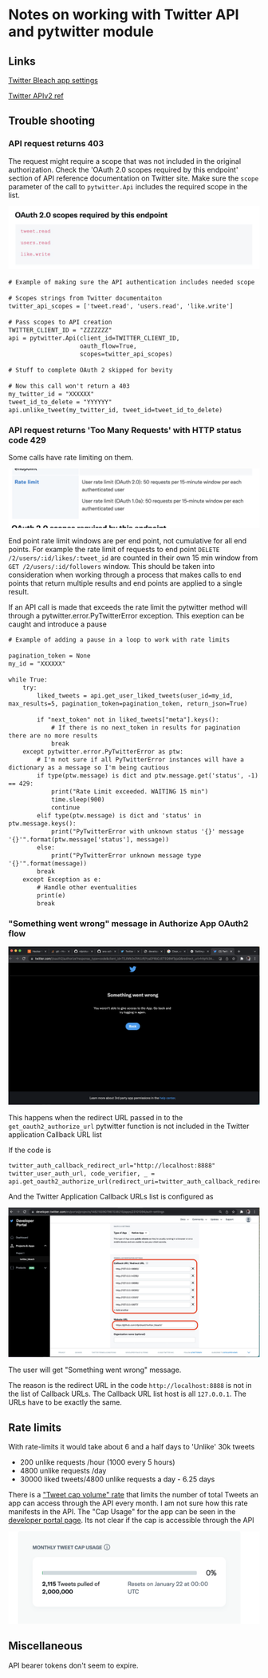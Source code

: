 # Notes on working with Twitter API and pytwitter module

## Links 
[Twitter Bleach app settings](https://developer.twitter.com/en/portal/projects/1481287758740172805/apps/23077725/settings)

[Twitter APIv2 ref](https://developer.twitter.com/en/docs/api-reference-index)

## Trouble shooting
### API request returns 403
The request might require a scope that was not included in the original authorization. Check the
'OAuth 2.0 scopes required by this endpoint' section of API reference documentation on Twitter site. Make sure the
`scope` parameter of the call to `pytwitter.Api` includes the required scope in the list.

![](media/OAuth2_scopes_example_screenshot.png "Example of scopes of DELETE /2/users/:id/likes/:tweet_id endpoint")

```
# Example of making sure the API authentication includes needed scope

# Scopes strings from Twitter documentaiton
twitter_api_scopes = ['tweet.read', 'users.read', 'like.write']

# Pass scopes to API creation
TWITTER_CLIENT_ID = "ZZZZZZZ"
api = pytwitter.Api(client_id=TWITTER_CLIENT_ID, 
                    oauth_flow=True, 
                    scopes=twitter_api_scopes)

# Stuff to complete OAuth 2 skipped for bevity 
          
# Now this call won't return a 403   
my_twitter_id = "XXXXXX"  
tweet_id_to_delete = "YYYYYY"
api.unlike_tweet(my_twitter_id, tweet_id=tweet_id_to_delete)
```

### API request returns 'Too Many Requests' with HTTP status code 429

Some calls have rate limiting on them. 

![](media/endpoint_rate_limit_example_screenshot.png "Rate limits of the DELETE /2/users/:id/likes/:tweet_id endpoint in Twitter docuemation")

End point rate limit windows are per end point, not cumulative for all end points. For example the rate limit of requests
to end point `DELETE /2/users/:id/likes/:tweet_id` are counted in their own 15 min window from `GET /2/users/:id/followers` window. This
should be taken into consideration when working through a process that makes calls to end points
that return multiple results and end points are applied to a single result. 

If an API call is made that exceeds the rate limit the pytwitter method will
through a pytwitter.error.PyTwitterError exception. This exeption can be caught and introduce a pause

```
# Example of adding a pause in a loop to work with rate limits

pagination_token = None
my_id = "XXXXXX"

while True:
    try:
        liked_tweets = api.get_user_liked_tweets(user_id=my_id, max_results=5, pagination_token=pagination_token, return_json=True)
        
        if "next_token" not in liked_tweets["meta"].keys():
            # If there is no next_token in results for pagination there are no more results 
            break
    except pytwitter.error.PyTwitterError as ptw:
        # I'm not sure if all PyTwitterError instances will have a dictionary as a message so I'm being cautious 
        if type(ptw.message) is dict and ptw.message.get('status', -1) == 429:
            print("Rate Limit exceeded. WAITING 15 min")
            time.sleep(900)
            continue
        elif type(ptw.message) is dict and 'status' in ptw.message.keys():
            print("PyTwitterError with unknown status '{}' message '{}'".format(ptw.message['status'], message))
        else:
            print("PyTwitterError unknown message type '{}'".format(message))
        break
    except Exception as e:
        # Handle other eventualities
        print(e)
        break

```
### "Something went wrong" message in Authorize App OAuth2 flow

![](media/something_went_wrong_auth_message.png)

This happens when the redirect URL passed in to the `get_oauth2_authorize_url` pytwitter function is not included in the Twitter application Callback URL list

If the code is 
```
twitter_auth_callback_redirect_url="http://localhost:8888"
twitter_user_auth_url, code_verifier, _ = api.get_oauth2_authorize_url(redirect_uri=twitter_auth_callback_redirect_url)
```

And the Twitter Application Callback URLs list is configured as

![](media/set-up_step-2-e.jpg)

The user will get "Something went wrong" message. 

The reason is the redirect URL in the code `http://localhost:8888` is not in the list of Callback URLs. The Callback URL list host is all `127.0.0.1`. The URLs have to be exactly the same.

## Rate limits

With rate-limits it would take about 6 and a half days to 'Unlike' 30k tweets
 - 200 unlike requests /hour (1000 every 5 hours)
 - 4800 unlike requests /day
 - 30000 liked tweets/4800 unlike requests a day - 6.25 days

There is a ["Tweet cap volume" rate](https://developer.twitter.com/en/docs/twitter-api/tweet-caps) that limits the number of total Tweets an app can access through the API every month. I
am not sure how this rate manifests in the API. The "Cap Usage" for the app can be seen in the [developer portal page](https://developer.twitter.com/en/portal/dashboard). Its not
clear if the cap is accessible through the API

![](media/monthy_cap_screenshot.png)

## Miscellaneous

API bearer tokens don't seem to expire.